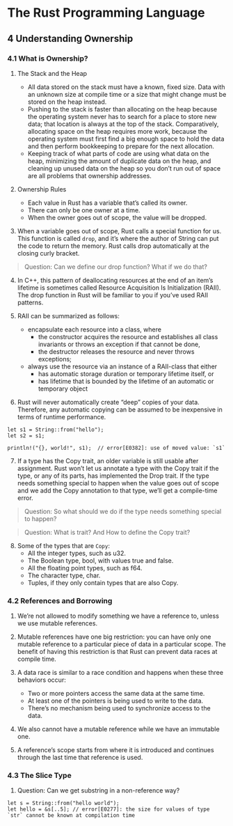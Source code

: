 # The Rust Programming Language

## 4 Understanding Ownership

### 4.1 What is Ownership?

1. The Stack and the Heap
    - All data stored on the stack must have a known, fixed size. Data with an unknown size at compile time or a size that might change must be stored on the heap instead.
    - Pushing to the stack is faster than allocating on the heap because the operating system never has to search for a place to store new data; that location is always at the top of the stack. Comparatively, allocating space on the heap requires more work, because the operating system must first find a big enough space to hold the data and then perform bookkeeping to prepare for the next allocation.
    - Keeping track of what parts of code are using what data on the heap, minimizing the amount of duplicate data on the heap, and cleaning up unused data on the heap so you don’t run out of space are all problems that ownership addresses.

2. Ownership Rules
    - Each value in Rust has a variable that’s called its owner.
    - There can only be one owner at a time.
    - When the owner goes out of scope, the value will be dropped.

3. When a variable goes out of scope, Rust calls a special function for us. This function is called `drop`, and it’s where the author of String can put the code to return the memory. Rust calls drop automatically at the closing curly bracket.

> Question: Can we define our drop function? What if we do that?

4. In C++, this pattern of deallocating resources at the end of an item’s lifetime is sometimes called Resource Acquisition Is Initialization (RAII). The drop function in Rust will be familiar to you if you’ve used RAII patterns.

5. RAII can be summarized as follows:
    - encapsulate each resource into a class, where
        - the constructor acquires the resource and establishes all class invariants or throws an exception if that cannot be done,
        - the destructor releases the resource and never throws exceptions;
    - always use the resource via an instance of a RAII-class that either
        - has automatic storage duration or temporary lifetime itself, or
        - has lifetime that is bounded by the lifetime of an automatic or temporary object

6.  Rust will never automatically create “deep” copies of your data. Therefore, any automatic copying can be assumed to be inexpensive in terms of runtime performance.
```
let s1 = String::from("hello");
let s2 = s1;

println!("{}, world!", s1);  // error[E0382]: use of moved value: `s1`
```

7.  If a type has the Copy trait, an older variable is still usable after assignment. Rust won’t let us annotate a type with the Copy trait if the type, or any of its parts, has implemented the Drop trait. If the type needs something special to happen when the value goes out of scope and we add the Copy annotation to that type, we’ll get a compile-time error.

> Question: So what should we do if the type needs something special to happen?

> Question: What is trait? And How to define the Copy trait?

8. Some of the types that are `Copy`:
    - All the integer types, such as u32.
    - The Boolean type, bool, with values true and false.
    - All the floating point types, such as f64.
    - The character type, char.
    - Tuples, if they only contain types that are also Copy.

### 4.2 References and Borrowing

1. We’re not allowed to modify something we have a reference to, unless we use mutable references.

2. Mutable references have one big restriction: you can have only one mutable reference to a particular piece of data in a particular scope. The benefit of having this restriction is that Rust can prevent data races at compile time.

3. A data race is similar to a race condition and happens when these three behaviors occur:
    - Two or more pointers access the same data at the same time.
    - At least one of the pointers is being used to write to the data.
    - There’s no mechanism being used to synchronize access to the data.

4. We also cannot have a mutable reference while we have an immutable one.

5. A reference’s scope starts from where it is introduced and continues through the last time that reference is used.

### 4.3 The Slice Type

1. Question: Can we get substring in a non-reference way?
```
let s = String::from("hello world");
let hello = &s[..5]; // error[E0277]: the size for values of type `str` cannot be known at compilation time
```
